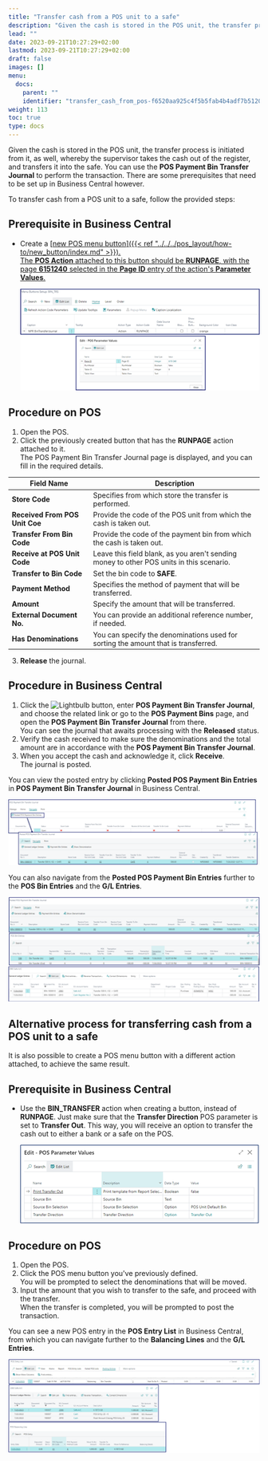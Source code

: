```yaml
---
title: "Transfer cash from a POS unit to a safe"
description: "Given the cash is stored in the POS unit, the transfer process is initiated from it, as well, whereby the supervisor takes the cash out of the register, and transfers it into the safe."
lead: ""
date: 2023-09-21T10:27:29+02:00
lastmod: 2023-09-21T10:27:29+02:00
draft: false
images: []
menu:
  docs:
    parent: ""
    identifier: "transfer_cash_from_pos-f6520aa925c4f5b5fab4b4adf7b51200"
weight: 113
toc: true
type: docs
---
```


Given the cash is stored in the POS unit, the transfer process is initiated from it, as well, whereby the supervisor takes the cash out of the register, and transfers it into the safe. You can use the **POS Payment Bin Transfer Journal** to perform the transaction. There are some prerequisites that need to be set up in Business Central however.

To transfer cash from a POS unit to a safe, follow the provided steps:

## Prerequisite in Business Central

- Create a [<ins>new POS menu button<ins>]({{< ref "../../../pos_layout/how-to/new_button/index.md" >}}).      
  The **POS Action** attached to this button should be **RUNPAGE**, with the page **6151240** selected in the **Page ID** entry of the action's **Parameter Values**.

   ![transfer_from_pos_parameters](Images/transfer_from_pos_parameters.png)

## Procedure on POS

1. Open the POS.
2. Click the previously created button that has the **RUNPAGE** action attached to it.      
   The POS Payment Bin Transfer Journal page is displayed, and you can fill in the required details.

| Field Name      | Description |
| ----------- | ----------- |
| **Store Code** | Specifies from which store the transfer is performed. |
| **Received From POS Unit Coe** | Provide the code of the POS unit from which the cash is taken out. |
| **Transfer From Bin Code** | Provide the code of the payment bin from which the cash is taken out. |
| **Receive at POS Unit Code** | Leave this field blank, as you aren't sending money to other POS units in this scenario. |
| **Transfer to Bin Code** | Set the bin code to **SAFE**. | 
| **Payment Method** | Specifies the method of payment that will be transferred. | 
| **Amount** | Specify the amount that will be transferred. | 
| **External Document No.** |  You can provide an additional reference number, if needed. | 
| **Has Denominations** | You can specify the denominations used for sorting the amount that is transferred. | 

3. **Release** the journal. 

## Procedure in Business Central

1. Click the ![Lightbulb](Lightbulb_icon.PNG) button, enter **POS Payment Bin Transfer Journal**, and choose the related link or go to the **POS Payment Bins** page, and open the **POS Payment Bin Transfer Journal** from there.    
   You can see the journal that awaits processing with the **Released** status. 
2. Verify the cash received to make sure the denominations and the total amount are in accordance with the **POS Payment Bin Transfer Journal**.
3. When you accept the cash and acknowledge it, click **Receive**.     
   The journal is posted.       

You can view the posted entry by clicking **Posted POS Payment Bin Entries** in **POS Payment Bin Transfer Journal** in Business Central.

![transfer_from_pos_results](Images/transfer_from_pos_results.png)

You can also navigate from the **Posted POS Payment Bin Entries** further to the **POS Bin Entries** and the **G/L Entries**.

![transfer_from_pos_results2](Images/transfer_from_pos_results2.png)

## Alternative process for transferring cash from a POS unit to a safe

It is also possible to create a POS menu button with a different action attached, to achieve the same result. 

## Prerequisite in Business Central

- Use the **BIN_TRANSFER** action when creating a button, instead of **RUNPAGE**. Just make sure that the **Transfer Direction** POS parameter is set to **Transfer Out**. This way, you will receive an option to transfer the cash out to either a bank or a safe on the POS.

  ![transfer_parameters](Images/transfer_parameters.png)

## Procedure on POS

1. Open the POS. 
2. Click the POS menu button you've previously defined.   
   You will be prompted to select the denominations that will be moved.
3. Input the amount that you wish to transfer to the safe, and proceed with the transfer.     
   When the transfer is completed, you will be prompted to post the transaction.

You can see a new POS entry in the **POS Entry List** in Business Central, from which you can navigate further to the **Balancing Lines** and the **G/L Entries**.

![alternative_result](Images/alternative_result.png)